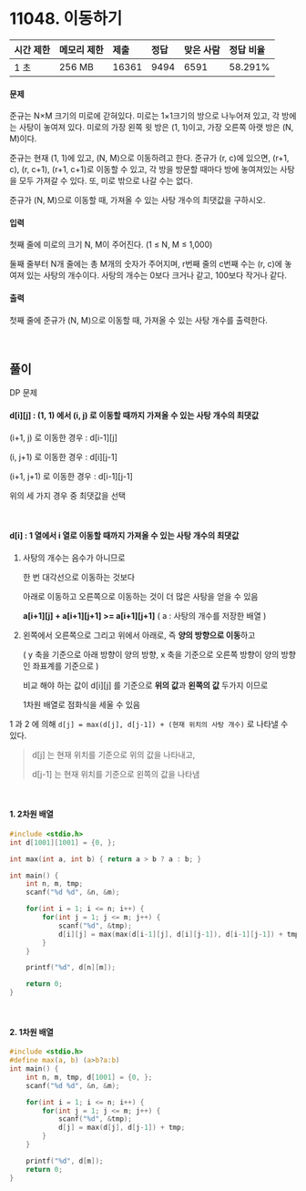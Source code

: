 # 11048. 이동하기

| 시간 제한 | 메모리 제한 | 제출  | 정답 | 맞은 사람 | 정답 비율 |
| :-------- | :---------- | :---- | :--- | :-------- | :-------- |
| 1 초      | 256 MB      | 16361 | 9494 | 6591      | 58.291%   |

#### 문제

준규는 N×M 크기의 미로에 갇혀있다. 미로는 1×1크기의 방으로 나누어져 있고, 각 방에는 사탕이 놓여져 있다. 미로의 가장 왼쪽 윗 방은 (1, 1)이고, 가장 오른쪽 아랫 방은 (N, M)이다.

준규는 현재 (1, 1)에 있고, (N, M)으로 이동하려고 한다. 준규가 (r, c)에 있으면, (r+1, c), (r, c+1), (r+1, c+1)로 이동할 수 있고, 각 방을 방문할 때마다 방에 놓여져있는 사탕을 모두 가져갈 수 있다. 또, 미로 밖으로 나갈 수는 없다.

준규가 (N, M)으로 이동할 때, 가져올 수 있는 사탕 개수의 최댓값을 구하시오.

#### 입력

첫째 줄에 미로의 크기 N, M이 주어진다. (1 ≤ N, M ≤ 1,000)

둘째 줄부터 N개 줄에는 총 M개의 숫자가 주어지며, r번째 줄의 c번째 수는 (r, c)에 놓여져 있는 사탕의 개수이다. 사탕의 개수는 0보다 크거나 같고, 100보다 작거나 같다.

#### 출력

첫째 줄에 준규가 (N, M)으로 이동할 때, 가져올 수 있는 사탕 개수를 출력한다.

<br/>

## 풀이

DP 문제

#### d\[i][j] : (1, 1) 에서 (i, j) 로 이동할 때까지 가져올 수 있는 사탕 개수의 최댓값

(i+1, j) 로 이동한 경우 : d\[i-1][j]

(i, j+1) 로 이동한 경우 : d\[i][j-1]

(i+1, j+1) 로 이동한 경우 : d\[i-1][j-1]

위의 세 가지 경우 중 최댓값을 선택

<br/>

#### d\[i] : 1 열에서 i 열로 이동할 때까지 가져올 수 있는 사탕 개수의 최댓값

1. 사탕의 개수는 음수가 아니므로

   한 번 대각선으로 이동하는 것보다

   아래로 이동하고 오른쪽으로 이동하는 것이 더 많은 사탕을 얻을 수 있음

   **a\[i+1][j] + a\[i+1][j+1] >= a\[i+1][j+1]** ( a : 사탕의 개수를 저장한 배열 )

2. 왼쪽에서 오른쪽으로 그리고 위에서 아래로, 즉 **양의 방향으로 이동**하고

   ( y 축을 기준으로 아래 방향이 양의 방향, x 축을 기준으로 오른쪽 방향이 양의 방향인 좌표계를 기준으로 )

   비교 해야 하는 값이 d\[i][j] 를 기준으로 **위의 값**과 **왼쪽의 값** 두가지 이므로

   1차원 배열로 점화식을 세울 수 있음

1 과 2 에 의해 `d[j] = max(d[j], d[j-1]) + (현재 위치의 사탕 개수)` 로 나타낼 수 있다.

> d[j] 는 현재 위치를 기준으로 위의 값을 나타내고,
>
> d[j-1] 는 현재 위치를 기준으로 왼쪽의 값을 나타냄

<br/>

#### 1. 2차원 배열

```c++
#include <stdio.h>
int d[1001][1001] = {0, };

int max(int a, int b) { return a > b ? a : b; }

int main() {
    int n, m, tmp;
    scanf("%d %d", &n, &m);

    for(int i = 1; i <= n; i++) {
        for(int j = 1; j <= m; j++) {
            scanf("%d", &tmp);
            d[i][j] = max(max(d[i-1][j], d[i][j-1]), d[i-1][j-1]) + tmp;
        }
    }

    printf("%d", d[n][m]);

    return 0;
}
```

<br/>

#### 2. 1차원 배열

```c
#include <stdio.h>
#define max(a, b) (a>b?a:b)
int main() {
    int n, m, tmp, d[1001] = {0, };
    scanf("%d %d", &n, &m);

    for(int i = 1; i <= n; i++) {
        for(int j = 1; j <= m; j++) {
            scanf("%d", &tmp);
            d[j] = max(d[j], d[j-1]) + tmp;
        }
    }

    printf("%d", d[m]);
    return 0;
}
```
